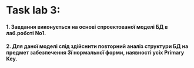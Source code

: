 # Task lab 3:

#### 1. Завдання виконується на основі спроектованої моделі БД в лаб.роботі No1.
#### 2. Для даної моделі слід здійснити повторний аналіз структури БД на предмет забезпечення 3ї нормальної форми, наявності усіх Primary Key.
